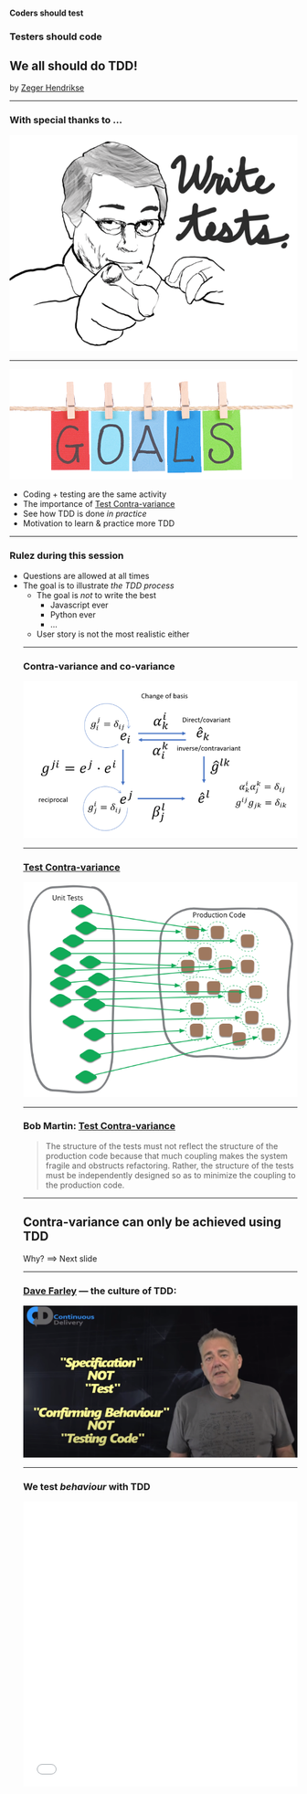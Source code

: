 #### Coders should test

### Testers should code

## We all should do TDD!

by [Zeger Hendrikse](https://www.it-essence.nl/)

---

### With special thanks to ...

![Uncle Bob](./images/unclebob.gif)

---
![Goals](./images/goals.png)
<ul>
<div>
<li>Coding + testing are the same activity</li>
</div>
<div class="fragment">
<li>The importance of <a href="https://blog.cleancoder.com/uncle-bob/2017/10/03/TestContravariance.html">Test Contra-variance</a></li>
</div> 
<div class="fragment">
<li>See how TDD is done <em>in practice</em></li>
</div> 
<div class="fragment">
<li>Motivation to learn & practice more TDD</li>
</div> 
</ul>

---
### Rulez during this session

<ul>
<div>
<li>Questions are allowed at all times</li>
</div>
<div class="fragment">
<li>
The goal is to illustrate <i>the TDD process</i>
  <ul>
  <li>The goal is <em>not</em> to write the best
    <ul>
    <li>Javascript ever</li>
    <li>Python ever</li>
    <li>...</li>
    </ul>
   </li>
   <li>User story is not the most realistic either</li>
</li>
</div>

---

### Contra-variance and co-variance

![Contra- and co-variance](./images/contra_co_variant5.png)

---

### <a href="https://blog.cleancoder.com/uncle-bob/2017/10/03/TestContravariance.html">Test Contra-variance</a>

[![unit tests](./images/covariant_unit_tests.png)](https://martinfowler.com/bliki/UnitTest.html)

---

### Bob Martin: [Test Contra-variance](https://www.infoq.com/news/2017/10/bob-martin-contra-variance/)

> The structure of the tests must not reflect the structure of the production code because that much coupling makes the system fragile and obstructs refactoring. Rather, the structure of the tests must be independently designed so as to minimize the coupling to the production code.

---

## Contra-variance can only be achieved using TDD

<div class="fragment">
Why? ==> Next slide
</div>

---

### [Dave Farley](https://www.youtube.com/watch?v=Bq_oz7nCNUA) &#8212; the culture of TDD:

![TDD](./images/dave_farley_tdd.png)

---

### We test _behaviour_ with TDD

<iframe width="100%" height="500" src="//jsfiddle.net/zhendrikse/bu7tv1kp/3/embedded/js,result/dark/" allowfullscreen="allowfullscreen" allowpaymentrequest frameborder="0"></frame>

---

### Daniel North and Chris Matts

- Test Suite => specification
- Test => scenario
- Structure tests around "[Given, When, Then](https://martinfowler.com/bliki/GivenWhenThen.html)"

---

### Summary

<ul>
  <div>
    <li>Unit test === Functional test (!!)</li>
  </div>
  <div class="fragment">
    <li>Unit tests test the smallest <em>functional</em> unit</li>
  </div>
  <div class="fragment">
    <li>Practicing TDD/BDD &nbsp;==&gt;&nbsp; test contra-variance</li>
  </div>
  <div class="fragment">
    <li>xUnit tests &#8800; TDD</li>
  </div>
  <div class="fragment">
    <li>BDD &#8800; tools (<a href="https://cucumber.io/docs/bdd/">Cucumber</a> / <a href="https://specflow.org/">Specflow</a>)</li>
  </div>
  <div class="fragment">
    <li>BDD = <a href="http://rspec.info/">RSpec</a>-style specifications</br>
     (<a href="http://jasmine.github.io/">Jasmine</a>/<a href="https://mochajs.org/">Mocha</a>/<a href="https://facebook.github.io/jest">Jest</a>/<a href="https://opensourcelibs.com/lib/specnaz">Specnaz</a>/<a href="https://github.com/nestorsalceda/mamba">Mamba</a>...)
    </div>
  <div>
    <li>Unit test === Functional test (!!)</li>
  </div>
</ul>

---

### Rulez of the TDD game

<table>
  <colgroup>
    <col span="1" style="width: 60%;"/>
    <col span="1" style="width: 40%;"/>
  </colgroup>
			         
  <tbody><tr>
    <td>
      <img alt="Red Green Refactor" src="./images/redgreenrefactor.png"/>
    </td>
    <td>
      <ol>
        <li>Write a failing test</li>
        <li>Make it pass</li>
        <li>Refactor relentlessly</li>
      </ol>
    </td>
  </tr></tbody>
</table>

---

### Rulez of the TDD game

**Small increments**, so we are [not allowed to write](http://blog.cleancoder.com/uncle-bob/2014/12/17/TheCyclesOfTDD.html)
<ol>
  <div class="fragment">
    <li>any code unless it is to make a failing test pass</li>
  </div>
  <div class="fragment">
    <li>any more of a test than is sufficient to fail (also compilation!)</li>
  </div>
  <div class="fragment">
    <li>any more code than is sufficient to pass the one failing unit test</li>
  </div>
</ol>
---

### Kent Beck

![Kent Beck](./images/kentbeck.jpg)

---
### <a href="https://en.wikipedia.org/wiki/Kent_Beck">Kent Beck's</a> [design rules](https://martinfowler.com/bliki/BeckDesignRules.html)

1. Passes the tests
2. Reveals intention ([Clean code](https://gist.github.com/wojteklu/73c6914cc446146b8b533c0988cf8d29))
3. No duplication ([DRY](https://en.wikipedia.org/wiki/Don%27t_repeat_yourself))
4. Fewest elements (<a href="http://wiki.c2.com/?DoTheSimplestThingThatCouldPossiblyWork">Simplest thing that could possibly work</a>)

---

### Who is doing what

<ul>
<div>
<li>Do you write unit test afterwards</li>
</div>
<div class="fragment">
<li>Do you write unit test beforehand</li>
</div>
<div class="fragment">
<li>Do you do TDD</li>
</div>
</ul>

---

### TDD is not building a bridge nor house!

![cartoon](./images/tdd_cartoon.png)

---

### User story

<div style="text-align: left">
<b>As</b> a worker in a restaurant 

<b>I want</b> to place my clean plates on a stack 

<b>so that</b> I always have plates available to serve dishes
<div>

---

#### Plans are worthless ...

### ... but planning is essential:

- Start with an empty stack
- Define pop on an empty stack
- Define push on an empty stack
- Define pop on a non-empty stack
- Define multiple pushes and pops

&nbsp;

<div class="fragment">
Credits to <a href="http://barbra-coco.dyndns.org/yuri/Kent_Beck_TDD.pdf">Kent Beck</a> and <a href="https://quoteinvestigator.com/2017/11/18/planning/">Eisenhower</a>!
</div>

---

### Let's do this

- Let's do this [in Javascript](./javascript/slides.md)!
- Let's do this [in Python](./python/index.html)!
- Let's do this [in Typescript](./typescript/index.html)!
- Let's do this in Java
- Let's do this in C#
- Let's do this in C++

---

### Retrospective

<ul>
<div>
<li><a href="http://blog.cleancoder.com/uncle-bob/2014/12/17/TheCyclesOfTDD.html">Tests become more <i>specific</i>, code more <i>generic</i></a></li>
</div>
<div class="fragment">
<li><a href="../ci-tbd/index.html">TBD</a> is a no-brainer</li>
</div>
<div class="fragment">
<li>Difficulty is postponing "the gold"</li>
</div>
<div class="fragment">
<li><a href="https://blog.cleancoder.com/uncle-bob/2017/10/03/TestContravariance.html">Contravariant test suites</a></li>
</div>
<div class="fragment">
<li>1, 2, N</li>
</div>
<div class="fragment">
<li>Tests grouped according to shared set-up</li>
</div>
<div class="fragment">
<li>What is still left to test?</li>
</div>
</ul>

---

### It's only the beginning...

<ul>
<div>
<li><a href="https://martinfowler.com/articles/mocksArentStubs.html">Mocks, stubs, fakes, spies, ...</a></li>
</div>
<div class="fragment">
<li><a href="https://khalilstemmler.com/articles/software-design-architecture/organizing-app-logic/">The Clean Architecture</a>: how to cope with dependencies on external systems</li>
</div>
<div class="fragment">
<li><a href="https://blog.devgenius.io/detroit-and-london-schools-of-test-driven-development-3d2f8dca71e5">London vs Detroit schools of TDD</a></li>
</div>
<div class="fragment">
<li>Developer tests his own code: <a href="../four-eyes/index.html">the nightmare of every auditor!</a></li>
</div>
</ul>

---
### Resources

- Kent Beck, [Test-Driven Development By Example](http://barbra-coco.dyndns.org/yuri/Kent_Beck_TDD.pdf) 
- [QWAN’s Little Book of Test Driven Development](tdd-booklet.pdf)
- ...
